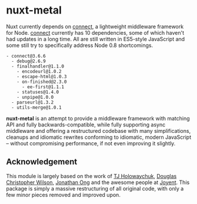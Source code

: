 # nuxt-metal

Nuxt currently depends on [connect][cn], a lightweight middleware framework for 
Node. [connect][cn] currently has 10 dependencies, some of which haven't had 
updates in a long time. All are still written in ES5-style JavaScript and some 
still try to specifically address Node 0.8 shortcomings.

[cn]: https://github.com/senchalabs/connect

```
- connect@3.6.6
  - debug@2.6.9
  - finalhandler@1.1.0
    - encodeurl@1.0.2
    - escape-html@1.0.3
    - on-finished@2.3.0
      - ee-first@1.1.1
    - statuses@1.4.0
    - unpipe@1.0.0
  - parseurl@1.3.2
  - utils-merge@1.0.1
```

**nuxt-metal** is an attempt to provide a middleware framework with matching
API and fully backwards-compatible, while fully supporting async middleware
and offering a restructured codebase with many simplifications, cleanups and
idiomatic rewrites conforming to idiomatic, modern JavaScript – without 
compromising performance, if not even improving it slightly.

## Acknowledgement

This module is largely based on the work of [TJ Holowaychuk][tj], [Douglas 
Christopher Wilson][dw], [Jonathan Ong][jo] and the awesome people at [Joyent][j].
This package is simply a massive restructuring of all original code, with only
a few minor pieces removed and improved upon.

[tj]: https://github.com/tj
[dw]: https://github.com/dougwilson
[jo]: https://github.com/jonathanong
[j]: https://github.com/joyent
